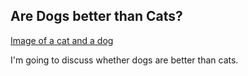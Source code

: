 ## Are Dogs better than Cats?

[Image of a cat and a dog](images/cat_and_dog_1.jpg)

I'm going to discuss whether dogs are better than cats.